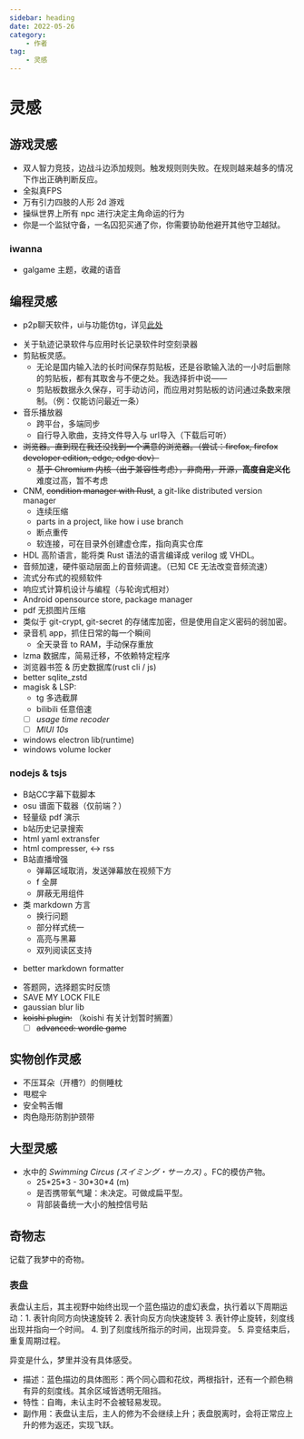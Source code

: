 ```yaml
---
sidebar: heading
date: 2022-05-26
category:
    - 作者
tag:
    - 灵感
---
```

# 灵感
## 游戏灵感
* 双人智力竞技，边战斗边添加规则。触发规则则失败。在规则越来越多的情况下作出正确判断反应。
* 全拟真FPS
* 万有引力四肢的人形 2d 游戏
* 操纵世界上所有 npc 进行决定主角命运的行为
* 你是一个监狱守备，一名囚犯买通了你，你需要协助他避开其他守卫越狱。
### iwanna
* galgame 主题，收藏的语音

## 编程灵感
* p2p聊天软件，ui与功能仿tg，详见[此处](../gossip/hope.md#对聊天软件的希望)
    <!-- * 多取一功能：对群组内的一部分人@，而其中的任一一人回复，就会取消这个@对其他人的高亮提醒。
    * 合并转发与正常转发功能。（QQ）
    * 需要完美的上下文定位功能。（tg这点做的很差）
    * 支持较好的全局搜索功能。 -->
<!-- * 绝对值下载器，贯彻小而美 -->
* 关于轨迹记录软件与应用时长记录软件<span class="heimu" title="你知道的太多了">时空刻录器</span>
* 剪贴板灵感。
    * 无论是国内输入法的长时间保存剪贴板，还是谷歌输入法的一小时后删除的剪贴板，都有其取舍与不便之处。我选择折中说——
    * 剪贴板数据永久保存<Badge type="tip" text="仅文本数据" />，可手动访问，而应用对剪贴板的访问通过条数来限制。（例：仅能访问最近一条）
* 音乐播放器
    * 跨平台，多端同步
    * 自行导入歌曲，支持文件导入与 url导入（下载后可听）
* ~~浏览器。直到现在我还没找到一个满意的浏览器。（尝试：firefox, firefox developer edition, edge, edge dev）~~
    * ~~基于 Chromium 内核（出于兼容性考虑），非商用，开源，**高度自定义化**~~ 难度过高，暂不考虑
* CNM, ~~condition manager with Rust~~, a git-like distributed version manager
    * 连续压缩
    * parts in a project, like how i use branch
    * 断点重传
    * 软连接，可在目录外创建虚仓库，指向真实仓库
* HDL 高阶语言，能将类 Rust 语法的语言编译成 verilog 或 VHDL。
* 音频加速，硬件驱动层面上的音频调速。（已知 CE 无法改变音频流速）
* 流式分布式的视频软件
* 响应式计算机设计与编程（与轮询式相对）
* Android opensource store, package manager
* pdf 无损图片压缩
* 类似于 git-crypt, git-secret 的存储库加密，但是使用自定义密码的弱加密。
* 录音机 app，抓住日常的每一个瞬间
    - 全天录音 to RAM，手动保存重放
* lzma 数据库，简易迁移，不依赖特定程序
* 浏览器书签 & 历史数据库(rust cli / js)
* better sqlite_zstd
* magisk & LSP:
    * tg 多选截屏
    * bilibili 任意倍速
    - [ ] *usage time recoder*
    - [ ] *MIUI 10s*
* windows electron lib(runtime)
* windows volume locker
### nodejs & tsjs
* B站CC字幕下载脚本
* osu 谱面下载器（仅前端？）
* 轻量级 pdf 演示
* b站历史记录搜索
* html yaml extransfer
* html compresser, <-> rss
* B站直播增强
    * 弹幕区域取消，发送弹幕放在视频下方
    * f 全屏
    * 屏蔽无用组件
* 类 markdown 方言
    - 换行问题
    - 部分样式统一
    - 高亮与黑幕
    - 双列阅读区支持
- better markdown formatter
* 答题网，选择题实时反馈
* SAVE MY LOCK FILE
* gaussian blur lib
* ~~koishi plugin:~~ （koishi 有关计划暂时搁置）
    - [ ] ~~advanced: wordle game~~
## 实物创作灵感
* 不压耳朵（开槽?）的侧睡枕
* 甩棍伞
* 安全鸭舌帽
* 肉色隐形防割护颈带
## 大型灵感
* 水中的 *Swimming Circus (スイミング・サーカス)* 。FC的模仿产物。
    * 25\*25\*3 - 30\*30\*4 (m)
    * 是否携带氧气罐：未决定。可做成扁平型。
    * 背部装备统一大小的触控信号贴
## 奇物志
记载了我梦中的奇物。
### 表盘
表盘认主后，其主视野中始终出现一个蓝色描边的虚幻表盘，执行着以下周期运动：1. 表针向同方向快速旋转 2. 表针向反方向快速旋转 3. 表针停止旋转，刻度线出现并指向一个时间。 4. 到了刻度线所指示的时间，出现异变。 5. 异变结束后，重复周期过程。

异变是什么，梦里并没有具体感受。
* 描述：蓝色描边的具体图形：两个同心圆和花纹，两根指针，还有一个颜色稍有异的刻度线。其余区域皆透明无阻挡。
* 特性：自晦，未认主时不会被轻易发现。
* 副作用：表盘认主后，主人的修为不会继续上升；表盘脱离时，会将正常应上升的修为返还，实现飞跃。
